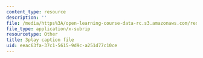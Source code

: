 ```yaml
---
content_type: resource
description: ''
file: /media/https%3A/open-learning-course-data-rc.s3.amazonaws.com/res-6-006-video-demonstrations-in-lasers-and-optics-spring-2008/eeac63fa37c156159d9ca251d77c10ce_goPg4-iVa1s.vtt
file_type: application/x-subrip
resourcetype: Other
title: 3play caption file
uid: eeac63fa-37c1-5615-9d9c-a251d77c10ce
---
```

